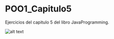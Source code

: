 # POO1_Capitulo5

Ejercicios del capitulo 5 del libro JavaProgramming.

![alt text](https://user-images.githubusercontent.com/61020509/106859778-23140780-6689-11eb-8f8d-4e9aac55f6eb.PNG)
